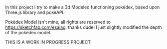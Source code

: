 In this project I try to make a 3d Modeled functioning pokédex, based upon Three.js library and pokèAPI.


Pokèdex Model isn't mine, all rights are reserved to https://sketchfab.com/esaiag, thanks dude!
I just slightly modified the depth of the pokèdex model.

THIS IS A WORK IN PROGRESS PROJECT
